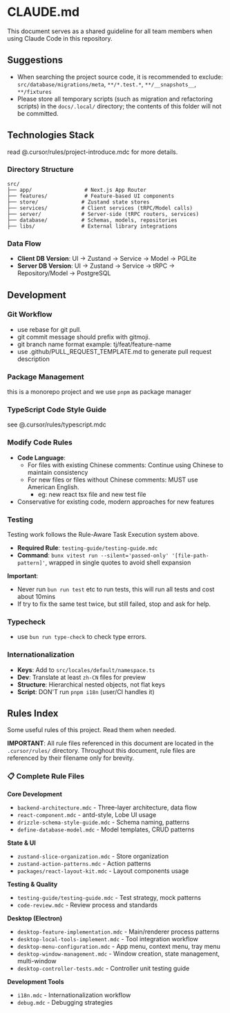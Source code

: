 # CLAUDE.md

This document serves as a shared guideline for all team members when using Claude Code in this repository.

## Suggestions

- When searching the project source code, it is recommended to exclude: `src/database/migrations/meta`, `**/*.test.*`, `**/__snapshots__`, `**/fixtures`
- Please store all temporary scripts (such as migration and refactoring scripts) in the `docs/.local/` directory; the contents of this folder will not be committed.

## Technologies Stack

read @.cursor/rules/project-introduce.mdc for more details.

### Directory Structure

```plaintext
src/
├── app/                 # Next.js App Router
├── features/            # Feature-based UI components
├── store/              # Zustand state stores
├── services/           # Client services (tRPC/Model calls)
├── server/             # Server-side (tRPC routers, services)
├── database/           # Schemas, models, repositories
├── libs/               # External library integrations
```

### Data Flow

- **Client DB Version**: UI → Zustand → Service → Model → PGLite
- **Server DB Version**: UI → Zustand → Service → tRPC → Repository/Model → PostgreSQL

## Development

### Git Workflow

- use rebase for git pull.
- git commit message should prefix with gitmoji.
- git branch name format example: tj/feat/feature-name
- use .github/PULL_REQUEST_TEMPLATE.md to generate pull request description

### Package Management

this is a monorepo project and we use `pnpm` as package manager

### TypeScript Code Style Guide

see @.cursor/rules/typescript.mdc

### Modify Code Rules

- **Code Language**:
  - For files with existing Chinese comments: Continue using Chinese to maintain consistency
  - For new files or files without Chinese comments: MUST use American English.
    - eg: new react tsx file and new test file
- Conservative for existing code, modern approaches for new features

### Testing

Testing work follows the Rule-Aware Task Execution system above.

- **Required Rule**: `testing-guide/testing-guide.mdc`
- **Command**: `bunx vitest run --silent='passed-only' '[file-path-pattern]'`, wrapped in single quotes to avoid shell expansion

**Important**:

- Never run `bun run test` etc to run tests, this will run all tests and cost about 10mins
- If try to fix the same test twice, but still failed, stop and ask for help.

### Typecheck

- use `bun run type-check` to check type errors.

### Internationalization

- **Keys**: Add to `src/locales/default/namespace.ts`
- **Dev**: Translate at least `zh-CN` files for preview
- **Structure**: Hierarchical nested objects, not flat keys
- **Script**: DON'T run `pnpm i18n` (user/CI handles it)

## Rules Index

Some useful rules of this project. Read them when needed.

**IMPORTANT**: All rule files referenced in this document are located in the `.cursor/rules/` directory. Throughout this document, rule files are referenced by their filename only for brevity.

### 📋 Complete Rule Files

**Core Development**

- `backend-architecture.mdc` - Three-layer architecture, data flow
- `react-component.mdc` - antd-style, Lobe UI usage
- `drizzle-schema-style-guide.mdc` - Schema naming, patterns
- `define-database-model.mdc` - Model templates, CRUD patterns

**State & UI**

- `zustand-slice-organization.mdc` - Store organization
- `zustand-action-patterns.mdc` - Action patterns
- `packages/react-layout-kit.mdc` - Layout components usage

**Testing & Quality**

- `testing-guide/testing-guide.mdc` - Test strategy, mock patterns
- `code-review.mdc` - Review process and standards

**Desktop (Electron)**

- `desktop-feature-implementation.mdc` - Main/renderer process patterns
- `desktop-local-tools-implement.mdc` - Tool integration workflow
- `desktop-menu-configuration.mdc` - App menu, context menu, tray menu
- `desktop-window-management.mdc` - Window creation, state management, multi-window
- `desktop-controller-tests.mdc` - Controller unit testing guide

**Development Tools**

- `i18n.mdc` - Internationalization workflow
- `debug.mdc` - Debugging strategies
